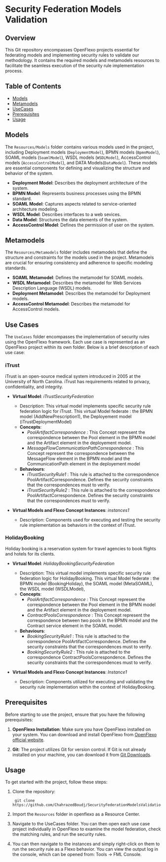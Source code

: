 # Security Federation Models Validation

## Overview

This Git repository encompasses OpenFlexo projects essential for federating models and implementing security rules to validate our methodology. It contains the required models and metamodels resources to facilitate the seamless execution of the security rule implementation process.

## Table of Contents

- [Models](#models)
- [Metamodels](#metamodels)
- [UseCases](#use-cases)
- [Prerequisites](#Prerequisites)
- [Usage](#Usage)

## Models

The `Resources/Models` folder contains various models used in the project, including Deployment models (`DeploymentModel`), BPMN models (`BpmnModel`), SOAML models (`SoamlModel`), WSDL models (`WSDLModel`), AccessControl models (`AccessControlModel`), and DATA Models(`DataModel`). These models are essential components for defining and visualizing the structure and behavior of the system.

- **Deployment Model**: Describes the deployment architecture of the system.
- **BPMN Model**: Represents business processes using the BPMN standard.
- **SOAML Model**: Captures aspects related to service-oriented architecture modeling.
- **WSDL Model**: Describes interfaces to a web sevices.
- **Data Model**: Structures the data elements of the system.
- **AccessControl Model**: Defines the permission of user on the system.

## Metamodels

The `Resources/Metamodels` folder includes metamodels that define the structure and constraints for the models used in the project. Metamodels are crucial for ensuring consistency and adherence to specific modeling standards.

- **SOAML Metamodel**: Defines the metamodel for SOAML models.
- **WSDL Metamodel**: Describes the metamodel for Web Services Description Language (WSDL) models.
- **Deployment Metamodel**: Describes the metamodel for Deployment models.
- **AccessControl Metamodel**: Describes the metamodel for AccessControl models.

## Use Cases

The `UseCases` folder encompasses the implementation of security rules using the OpenFlexo framework. Each use case is represented as an OpenFlexo project within its own folder. Below is a brief description of each use case:

### iTrust
iTrust is an open-source medical system introduced in 2005 at the University of North Carolina. iTrust has requirements related to privacy, confidentiality,
and integrity. 
- **Virtual Model**: *iTrustSecurityFederation*
  - Description: This virtual model implements specific security rule federation logic for iTrust. This virtual Model federate : the BPMN model (AddNewPrescription1), the Deployement model (iTrustDeploymentModel)  
  - **Concepts**:
    - *PoolArtifactCorrespondence* : This Concept represent the correspondence between the Pool element in the BPMN model and the Artifact element in the deployement model. 
    - *MessageFlowCommunicationPathCorrespondence* : This Concept represent the correspondence between the MessageFlow element in the BPMN model and the CommunicationPath element in the deployement model
  - **Behaviours**:
    - *iTrustSecurityRule1* : This rule is attached to the correspondence PoolArtifactCorrespondence. Defines the security constraints that the correspondences must to verify. 
    - *iTrustSecurityRule2* : This rule is attached to the correspondence PoolArtifactCorrespondence. Defines the security constraints that the correspondences must to verify.

- **Virtual Models and Flexo Concept Instances**: *instances1*
  - Description: Components used for executing and testing the security rule implementation as behaviors in the context of iTrust.

### HolidayBooking
Holiday booking is a reservation system for travel agencies to book flights and
hotels for its clients. 
- **Virtual Model**: *HolidayBookingSecurityFederation*
  - Description: This virtual model implements specific security rule federation logic for HolidayBooking.  This virtual Model federate : the BPMN model (BookingHoliday), the SOAML model (MetaSOAML), the WSDL model (WSDLModel),
  - **Concepts**:
    - *PoolArtifactCorrespondence* : This Concept represent the correspondence between the Pool element in the BPMN model and the Artifact element in the deployement model.
    - *ContractPoolsCorrespondence* : This Concept represent the correspondence between two pools in the BPMN model and the Contract service element in the SOAML model.
  - **Behaviours**:
    - *BookingSecurityRule1* : This rule is attached to the correspondence PoolArtifactCorrespondence. Defines the security constraints that the correspondences must to verify.
    - *BookingSecurityRule2* : This rule is attached to the correspondence ContractPoolsCorrespondence. Defines the security constraints that the correspondences must to verify.

- **Virtual Models and Flexo Concept Instances**: *Instance1*
  - Description: Components utilized for executing and validating the security rule implementation within the context of HolidayBooking.

## Prerequisites

Before starting to use the project, ensure that you have the following prerequisites:

1. **OpenFlexo Installation**: Make sure you have OpenFlexo installed on your system. You can download and install OpenFlexo from [OpenFlexo official website](https://www.openflexo.org/downloads).

2. **Git**: The project utilizes Git for version control. If Git is not already installed on your machine, you can download it from [Git Downloads](https://git-scm.com/downloads).

## Usage

To get started with the project, follow these steps:

1. Clone the repository:

   ```
    git clone https://github.com/ChahrazedBoudj/SecurityFederationModelsValidation
   ```

2. Import the `Resources` folder in openflexo as a Resource Center.

3. Navigate to the UseCases folder. You can then open each use case project individually in OpenFlexo to examine the model federation, check the matching rules, and run the security rules.

4. You can then navigate to the instances and simply right-click on them to run the security rule as a Flexo behavior. You can view the output log in the console, which can be opened from: Tools -> FML Console.